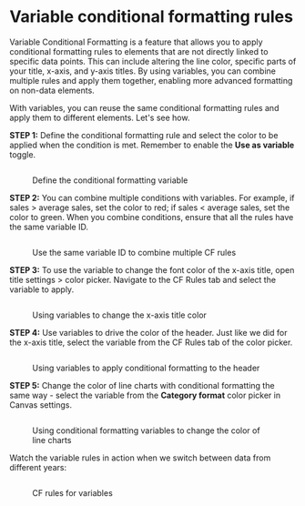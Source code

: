 # Variable conditional formatting rules

Variable Conditional Formatting is a feature that allows you to apply conditional formatting rules to elements that are not directly linked to specific data points. This can include altering the line color, specific parts of your title, x-axis, and y-axis titles. By using variables, you can combine multiple rules and apply them together, enabling more advanced formatting on non-data elements.

With variables, you can reuse the same conditional formatting rules and apply them to different elements. Let's see how.

**STEP 1:** Define the conditional formatting rule and select the color to be applied when the condition is met. Remember to enable the **Use as variable** toggle.

<figure><img src="../../../.gitbook/assets/image (2029).png" alt=""><figcaption><p>Define the conditional formatting variable</p></figcaption></figure>

**STEP 2:** You can combine multiple conditions with variables. For example,  if sales > average sales, set the color to red; if sales < average sales, set the color to green. When you combine conditions, ensure that all the rules have the same variable ID.

<figure><img src="../../../.gitbook/assets/image (2030).png" alt=""><figcaption><p>Use the same variable ID to combine multiple CF rules</p></figcaption></figure>

**STEP 3:** To use the variable to change the font color of the x-axis title, open title settings > color picker. Navigate to the CF Rules tab and select the variable to apply.

<figure><img src="../../../.gitbook/assets/image (2031).png" alt=""><figcaption><p>Using variables to change the x-axis title color</p></figcaption></figure>

**STEP 4:**  Use variables to drive the color of the header. Just like we did for the x-axis title, select the variable from the CF Rules tab of the color picker.

<figure><img src="../../../.gitbook/assets/image (2032).png" alt=""><figcaption><p>Using variables to apply conditional formatting to the header</p></figcaption></figure>

**STEP 5:** Change the color of line charts with conditional formatting the same way - select the variable from the **Category format** color picker in Canvas settings.

<figure><img src="../../../.gitbook/assets/image (2033).png" alt=""><figcaption><p>Using conditional formatting variables to change the color of line charts</p></figcaption></figure>

Watch the variable rules in action when we switch between data from different years:

<figure><img src="../../../.gitbook/assets/3.4.2. conditional-formatting-variables.gif" alt=""><figcaption><p>CF rules for variables</p></figcaption></figure>
